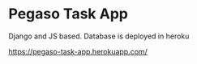 # Pegaso Task App

Django and JS based. Database is deployed in heroku

https://pegaso-task-app.herokuapp.com/
